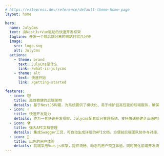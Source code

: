 ```yaml
---
# https://vitepress.dev/reference/default-theme-home-page
layout: home

hero:
  name: JulyCms
  text: 由NestJs+Vue驱动的快速开发框架
  tagline: 开发一个前后端分离的网站只需几分钟
  image:
    src: logo.svg
    alt: JulyCms
  actions:
    - theme: brand
      text: JulyCms是什么
      link: /what-is-julycms
    - theme: alt
      text: 快速开始
      link: /getting-started

features:
  - icon: 🐱
    title: 高效稳健的后端架构
    details: 基于NestJS构建，为系统提供了模块化、易于维护且高性能的后端服务，确保了系统的稳定性和响应速度。
  - icon: ✌️
    title: 快速开发能力
    details: 作为一套快速开发框架，Julycms配套后台管理系统，支持快速搭建企业级内容管理系统，大大缩短项目开发周期。
  - icon: 🛠️
    title: 强大API文档管理
    details: 集成Swagger工具，可自动生成详细的API文档，方便前后端团队协作与对接，提高开发效率，并有利于后期维护升级。
  - icon: 🚀
    title: 出色的用户体验
    details: 前端采用Vue.js框架，提供流畅、动态的用户交互体验，同时简化前端开发流程，使页面加载更快，操作更便捷。
---
```


